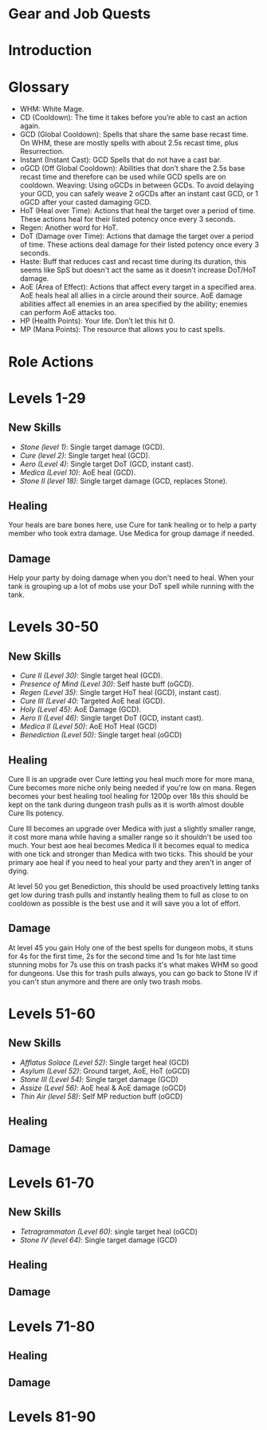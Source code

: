 # Gear and Job Quests

# Introduction

# Glossary
* WHM: White Mage.
* CD (Cooldown): The time it takes before you’re able to cast an action again.
* GCD (Global Cooldown): Spells that share the same base recast time. On WHM, these are mostly spells with about 2.5s recast time, plus Resurrection. 
* Instant (Instant Cast): GCD Spells that do not have a cast bar.
* oGCD (Off Global Cooldown): Abilities that don’t share the 2.5s base recast time and therefore can be used while GCD spells are on cooldown.
Weaving: Using oGCDs in between GCDs. To avoid delaying your GCD, you can safely weave 2 oGCDs after an instant cast GCD, or 1 oGCD after your casted damaging GCD.
* HoT (Heal over Time): Actions that heal the target over a period of time. These actions heal for their listed potency once every 3 seconds.
* Regen: Another word for HoT.
* DoT (Damage over Time): Actions that damage the target over a period of time. These actions deal damage for their listed potency once every 3 seconds.
* Haste: Buff that reduces cast and recast time during its duration, this seems like SpS but doesn't act the same as it doesn't increase DoT/HoT damage.
* AoE (Area of Effect): Actions that affect every target in a specified area. AoE heals heal all allies in a circle around their source. AoE damage abilities affect all enemies in an area specified by the ability; enemies can perform AoE attacks too.
* HP (Health Points): Your life. Don’t let this hit 0.
* MP (Mana Points): The resource that allows you to cast spells. 

# Role Actions

# Levels 1-29
## New Skills
* *Stone (level 1)*: Single target damage (GCD).
* *Cure (level 2)*: Single target heal (GCD).
* *Aero (Level 4)*: Single target DoT (GCD, instant cast).
* *Medica (Level 10)*: AoE heal (GCD).
* *Stone II (level 18)*: Single target damage (GCD, replaces Stone).
## Healing
 Your heals are bare bones here, use Cure for tank healing or to help a party member who took extra damage. Use Medica for group damage if needed.
## Damage
 Help your party by doing damage when you don't need to heal. When your tank is grouping up a lot of mobs use your DoT spell while running with the tank.
# Levels 30-50
## New Skills
* *Cure II (Level 30)*: Single target heal (GCD).
* *Presence of Mind (Level 30)*: Self haste buff (oGCD).
* *Regen (Level 35)*: Single target HoT heal (GCD), instant cast).
* *Cure III (Level 40*: Targeted AoE heal (GCD).
* *Holy (Level 45)*: AoE Damage (GCD).
* *Aero II (Level 46)*: Single target DoT (GCD, instant cast).
* *Medica II (Level 50)*: AoE HoT Heal (GCD)
* *Benediction (Level 50)*: Single target heal (oGCD)
## Healing
 Cure II is an upgrade over Cure letting you heal much more for more mana, Cure becomes more niche only being needed if you're low on mana. Regen becomes your best healing tool healing for 1200p over 18s this should be kept on the tank during dungeon trash pulls as it is worth almost double Cure IIs potency.
 
 Cure III becomes an upgrade over Medica with just a slightly smaller range, it cost more mana while having a smaller range so it shouldn't be used too much. Your best aoe heal becomes Medica II it becomes equal to medica with one tick and stronger than Medica with two ticks. This should be your primary aoe heal if you need to heal your party and they aren't in anger of dying.

 At level 50 you get Benediction, this should be used proactively letting tanks get low during trash pulls and instantly healing them to full as close to on cooldown as possible is the best use and it will save you a lot of effort.
## Damage
 At level 45 you gain Holy one of the best spells for dungeon mobs, it stuns for 4s for the first time, 2s for the second time and 1s for hte last time stunning mobs for 7s use this on trash packs it's what makes WHM so good for dungeons.  Use this for trash pulls always, you can go back to Stone IV if you can't stun anymore and there are only two trash mobs.

# Levels 51-60
## New Skills
* *Afflatus Solace (Level 52)*: Single target heal (GCD)
* *Asylum (Level 52)*: Ground target, AoE, HoT (oGCD)
* *Stone III (Level 54)*: Single target damage (GCD)
* *Assize (Level 56)*: AoE heal & AoE damage (oGCD)
* *Thin Air (level 58)*: Self MP reduction buff (oGCD)

## Healing

## Damage
# Levels 61-70
## New Skills
* *Tetragrammaton (Level 60)*: single target heal (oGCD)
* *Stone IV (level 64)*: Single target damage (GCD)
## Healing
## Damage
# Levels 71-80
## Healing
## Damage
# Levels 81-90
